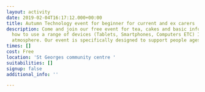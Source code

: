 ```yaml
---
layout: activity
date: 2019-02-04T16:17:12.000+00:00
title: Autumn Technology event for beginner for current and ex carers
description: Come and join our free event for tea, cakes and basic information on
  how to use a range of devices (Tablets, Smartphones, Computers ETC) In a relaxed
  atmosphere. Our event is specifically designed to support people ages 50+
times: []
cost: Free
location: 'St Georges community centre '
suitabilities: []
signup: false
additional_info: ''

---
```

